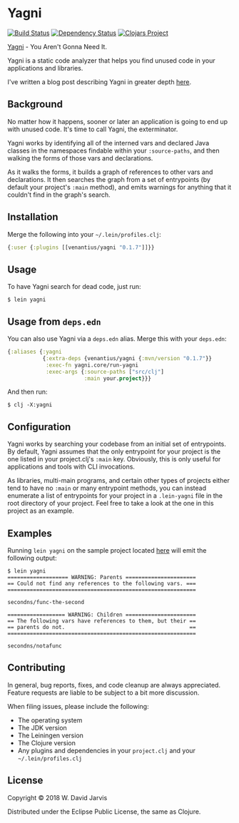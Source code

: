 # Yagni
[![Build Status](https://travis-ci.org/venantius/yagni.svg?branch=master)](https://travis-ci.org/venantius/yagni)
[![Dependency Status](https://www.versioneye.com/user/projects/5585e7f0363861001b000215/badge.svg?style=flat)](https://www.versioneye.com/user/projects/5585e7f0363861001b000215)
[![Clojars Project](https://img.shields.io/clojars/v/venantius/yagni.svg)](https://clojars.org/venantius/yagni)

[Yagni](http://martinfowler.com/bliki/Yagni.html) - You Aren't Gonna Need It.

Yagni is a static code analyzer that helps you find unused code in your 
applications and libraries.

I've written a blog post describing Yagni in greater depth [here](http://blog.venanti.us/yagni/).

## Background

No matter how it happens, sooner or later an application is going to end up
with unused code. It's time to call Yagni, the exterminator. 

Yagni works by identifying all of the interned vars and declared Java classes
in the namespaces findable within your `:source-paths`, and then walking the 
forms of those vars and declarations.

As it walks the forms, it builds a graph of references to other vars and 
declarations. It then searches the graph from a set of entrypoints (by default
your project's `:main` method), and emits warnings for anything that it 
couldn't find in the graph's search.

## Installation

Merge the following into your `~/.lein/profiles.clj`:

```clojure
{:user {:plugins [[venantius/yagni "0.1.7"]]}}
```

## Usage

To have Yagni search for dead code, just run:

    $ lein yagni

## Usage from `deps.edn`

You can also use Yagni via a `deps.edn` alias. Merge this with your `deps.edn`:

```clojure
{:aliases {:yagni
           {:extra-deps {venantius/yagni {:mvn/version "0.1.7"}}
            :exec-fn yagni.core/run-yagni
            :exec-args {:source-paths ["src/clj"]
                        :main your.project}}}
```

And then run:

    $ clj -X:yagni

## Configuration

Yagni works by searching your codebase from an initial set of entrypoints.
By default, Yagni assumes that the only entrypoint for your project is the one
listed in your project.clj's `:main` key. Obviously, this is only useful for
applications and tools with CLI invocations.

As libraries, multi-main programs, and certain other types of projects either
tend to have no `:main` or many entrypoint methods, you can instead enumerate
a list of entrypoints for your project in a `.lein-yagni` file in the root 
directory of your project. Feel free to take a look at the one in this project
as an example.

## Examples

Running `lein yagni` on the sample project located [here](https://github.com/venantius/yagni-test) will emit the following output:

```
$ lein yagni
=================== WARNING: Parents ======================
== Could not find any references to the following vars. ===
===========================================================

secondns/func-the-second

================== WARNING: Children ======================
== The following vars have references to them, but their ==
== parents do not.                                       ==
===========================================================

secondns/notafunc
```

## Contributing

In general, bug reports, fixes, and code cleanup are always appreciated. 
Feature requests are liable to be subject to a bit more discussion. 

When filing issues, please include the following:

 * The operating system
 * The JDK version
 * The Leiningen version
 * The Clojure version
 * Any plugins and dependencies in your `project.clj` and your `~/.lein/profiles.clj`

## License

Copyright © 2018 W. David Jarvis

Distributed under the Eclipse Public License, the same as Clojure.
